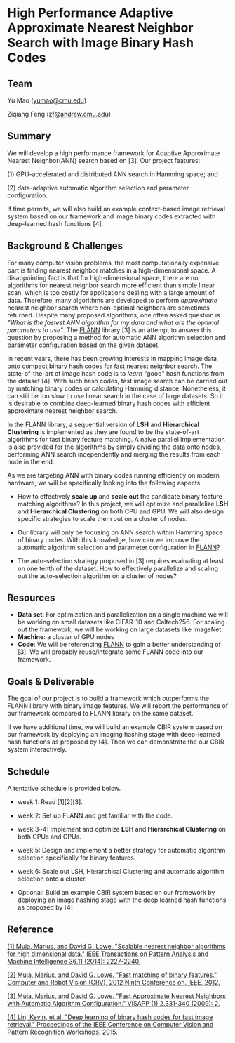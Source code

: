 # High Performance Adaptive Approximate Nearest Neighbor Search with Image Binary Hash Codes

## Team

Yu Mao (yumao@cmu.edu)

Ziqiang Feng (zf@andrew.cmu.edu)

## Summary

We will develop a high performance framework for Adaptive Approximate Nearest Neighbor(ANN) search based on [3]. Our project features: 

(1) GPU-accelerated and distributed ANN search in Hamming space; and

(2) data-adaptive automatic algorithm selection and parameter configuration.

If time permits, we will also build an example context-based image retrieval system based on our framework and image binary codes extracted with deep-learned hash functions [4].


## Background & Challenges

For many computer vision problems, the most computationally expensive part is finding nearest neighbor matches in a high-dimensional space. A disappointing fact is that for high-dimensional space, there are no algorithms for nearest neighbor search more efficient than simple linear scan, which is too costly for applications dealing with a large amount of data. Therefore, many algorithms are developed to perform *approximate* nearest neighbor search where non-optimal neighbors are sometimes returned. Despite many proposed algorithms, one often asked question is *"What is the fastest ANN algorithm for my data and what are the optimal parameters to use"*. The [FLANN](http://www.cs.ubc.ca/research/flann/) library [3] is an attempt to answer this question by proposing a method for automatic ANN algorithm selection and parameter configuration based on the given dataset.

In recent years, there has been growing interests in mapping image data onto compact binary hash codes for fast nearest neighbor search. The state-of-the-art of image hash code is to *learn* "good" hash functions from the dataset [4]. With such hash codes, fast image search can be carried out by matching binary codes or calculating Hamming distance. Nonetheless, it can still be too slow to use linear search in the case of large datasets. So it is desirable to combine deep-learned binary hash codes with efficient approximate nearest neighbor search.
 
In the FLANN library, a sequential version of **LSH** and  **Hierarchical Clustering** is implemented as they are found to be the state-of-art algorithms for fast binary feature matching. A naive parallel implementation is also provided for the algorithms by simply dividing the data onto nodes, performing ANN search independently and merging the results from each node in the end. 

As we are targeting ANN with binary codes running efficiently on modern hardware, we will be specifically looking into the following aspects:

+ How to effectively **scale up** and **scale out** the candidate binary feature matching algorithms? In this project, we will optimize and parallelize **LSH** and **Hierarchical Clustering** on both CPU and GPU. We will also design specific strategies to scale them out on a cluster of nodes. 

+ Our library will only be focusing on ANN search within Hamming space of binary codes. With this knowledge, how can we improve the automatic algorithm selection and parameter configuration in [FLANN](http://www.cs.ubc.ca/research/flann/)?

+ The auto-selection strategy proposed in [3] requires evaluating at least on one tenth of the dataset. How to effectively parallelize and scaling out the auto-selection algorithm on a cluster of nodes?

## Resources 

+ **Data set**: For optimization and parallelization on a single machine we will be working on small datasets like CIFAR-10 and Caltech256. For scaling out the framework, we will be working on large datasets like ImageNet.
+ **Machine**: a cluster of GPU nodes
+ **Code**: We will be referencing [FLANN](http://www.cs.ubc.ca/research/flann/) to gain a better understanding of [3]. We will probably reuse/integrate some FLANN code into our framework.

## Goals & Deliverable

The goal of our project is to build a framework which outperforms the FLANN library with binary image features. We will report the performance of our framework compared to FLANN library on the same dataset.

If we have additional time, we will build an example CBIR system based on our framework by deploying an imaging hashing stage with deep-learned hash functions as proposed by [4]. Then we can demonstrate the our CBIR system interactively.

## Schedule

A tentative schedule is provided below.

+ week 1: Read [1][2][3].

+ week 2: Set up FLANN and get familiar with the code.

+ week 3~4: Implement and optimize **LSH** and **Hierarchical Clustering** on both CPUs and GPUs.

+ week 5: Design and implement a better strategy for automatic algorithm selection specifically for binary features.

+ week 6: Scale out LSH, Hierarchical Clustering and automatic algorithm selection onto a cluster.

+ Optional: Build an example CBIR system based on our framework by deploying an image hashing stage with the deep learned hash functions as proposed by [4]


## Reference

[[1] Muja, Marius, and David G. Lowe. "Scalable nearest neighbor algorithms for high dimensional data." IEEE Transactions on Pattern Analysis and Machine Intelligence 36.11 (2014): 2227-2240.](http://ieeexplore.ieee.org/stamp/stamp.jsp?arnumber=6809191)

[[2] Muja, Marius, and David G. Lowe. "Fast matching of binary features." Computer and Robot Vision (CRV), 2012 Ninth Conference on. IEEE, 2012.](http://www.cs.ubc.ca/research/flann/uploads/FLANN/binary_matching_crv2012.pdf)

[[3] Muja, Marius, and David G. Lowe. "Fast Approximate Nearest Neighbors with Automatic Algorithm Configuration." VISAPP (1) 2.331-340 (2009): 2.](https://lear.inrialpes.fr/~douze/enseignement/2014-2015/presentation_papers/muja_flann.pdf)

[[4] Lin, Kevin, et al. "Deep learning of binary hash codes for fast image retrieval." Proceedings of the IEEE Conference on Computer Vision and Pattern Recognition Workshops. 2015.](http://www.cv-foundation.org/openaccess/content_cvpr_workshops_2015/W03/html/Lin_Deep_Learning_of_2015_CVPR_paper.html)
